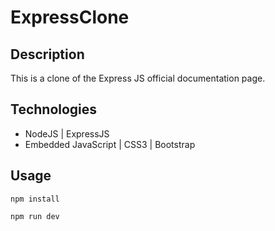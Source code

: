 # ExpressClone

## Description

This is a clone of the Express JS official documentation page.

## Technologies
<ul>
  <li>NodeJS | ExpressJS</li>
  <li>Embedded JavaScript | CSS3 | Bootstrap  </li>
</ul>

## Usage
```
npm install

npm run dev
```
